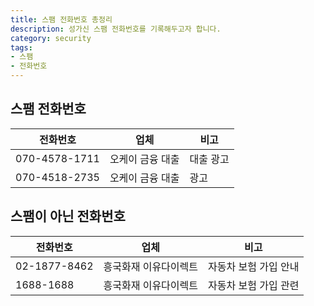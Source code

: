 ```yaml
---
title: 스팸 전화번호 총정리
description: 성가신 스팸 전화번호를 기록해두고자 합니다.
category: security
tags:
- 스팸
- 전화번호
---
```

스팸 전화번호
---


|전화번호|업체|비고|
|---|---|---|
|070-4578-1711|오케이 금융 대출|대출 광고|
|070-4518-2735|오케이 금융 대출|광고|


스팸이 아닌 전화번호
---


|전화번호|업체|비고|
|---|---|---|
|02-1877-8462|흥국화재 이유다이렉트|자동차 보험 가입 안내|
|1688-1688|흥국화재 이유다이렉트|자동차 보험 가입 관련|
